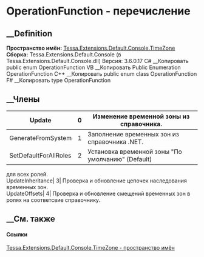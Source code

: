 # OperationFunction - перечисление
##  __Definition
 **Пространство имён:**
[Tessa.Extensions.Default.Console.TimeZone](N_Tessa_Extensions_Default_Console_TimeZone.htm)  
 **Сборка:** Tessa.Extensions.Default.Console (в
Tessa.Extensions.Default.Console.dll) Версия: 3.6.0.17
C# __Копировать
     public enum OperationFunction
VB __Копировать
     Public Enumeration OperationFunction
C++ __Копировать
     public enum class OperationFunction
F# __Копировать
     type OperationFunction
##  __Члены
Update| 0|  Изменение временной зоны из справочника.  
---|---|---  
GenerateFromSystem| 1|  Заполнение временных зон из справочника .NET.  
SetDefaultForAllRoles| 2|  Установка временной зоны "По умолчанию" (Default)
для всех ролей.  
UpdateInheritance| 3|  Проверка и обновление цепочек наследования временных
зон.  
UpdateOffsets| 4|  Проверка и обновление смещений временных зон в ролях на
соответсвие справочнику.  
## __См. также
#### Ссылки
[Tessa.Extensions.Default.Console.TimeZone - пространство
имён](N_Tessa_Extensions_Default_Console_TimeZone.htm)
